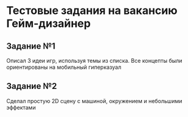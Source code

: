 # Тестовые задания на вакансию Гейм-дизайнер

## Задание №1

Описал 3 идеи игр, используя темы из списка. Все концепты были ориентированы на мобильный гиперказуал

## Задание №2

Сделал простую 2D сцену с машиной, окружением и небольшими эффектами
